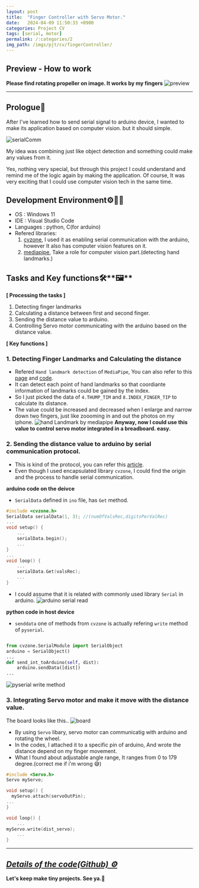 ```yaml
---
layout: post
title:  "Finger Controller with Servo Motor."
date:   2024-04-09 11:50:33 +0900
categories: Project CV
tags: [serial, motor]
permalink: /:categories/2
img_path: /imgs/pjt/cv/fingerController/
---
```


## Preview - How to work
**Please find rotating propeller on image. It works by my fingers**
![preview](preview.gif)


---

## **Prologue🤔**

After I've learned how to send serial signal to arduino device, I wanted to make its application based on computer vision. but it should simple. 

![serialComm](What-is-Serial-Communication.jpg)

My idea was combining just like object detection and something could make any values from it.

Yes, nothing very special, but through this project I could understand and remind me of the logic again by making the application. Of course, It was very exciting that I could use computer vision tech in the same time.

## **Development Environment⚙️👨‍💻**

- OS : Windows 11
- IDE : Visual Studio Code
- Languages : python, C(for arduino)
- Refered libraries: 
    1. [cvzone][1], I used it as enabling serial communication with the arduino, however It also has computer vision features on it. 
    2. [mediapipe][2], Take a role for computer vision part.(detecting hand landmarks.)

## **Tasks and Key functions**🛠️**🖼️**

**\[ Processing the tasks \]**

1. Detecting finger landmarks
2. Calculating a distance between first and second finger.
3. Sending the distance value to arduino.
4. Controlling Servo motor communicating with the arduino based on the distance value.


**\[ Key functions \]**

### **1. Detecting Finger Landmarks and Calculating the distance**
- Refered `Hand landmark detection` of `MediaPipe`, You can also refer to this [page][3] and [code][4].
- It can detect each point of hand landmarks so that coordiante information of landmarks could be gained by the index.
- So I just picked the data of `4.THUMP_TIM` and `8.INDEX_FINGER_TIP` to calculate its distance. 
- The value could be increased and decreased when I enlarge and narrow down two fingers, just like zoooming in and out the photos on my iphone.
![hand Landmark by mediapipe](https://mediapipe.dev/images/mobile/hand_landmarks.png)
**Anyway, now  I could use this value to control servo motor integrated in a breadboard. easy.**


### **2. Sending the distance value to arduino by serial communication protocol.**
- This is kind of the protocol, you can refer this [article][5].
- Even though I used encapsulated library `cvzone`, I could find the origin and the process to handle serial communication.

**arduino code on the deivce**
- `SerialData` defined in `ino` file, has `Get` method. 
```c
#include <cvzone.h>
SerialData serialData(1, 3); //(numOfValsRec,digitsPerValRec)
...
void setup() {
    ...
    serialData.begin();
    ...
}
...
void loop() {
    ...
    serialData.Get(valsRec);
    ...
}
```
- I could assume that it is related with commonly used library `Serial` in arduino. 
![arduino serial read](arduino_serialRead.png)

**python code in host device**
- `senddata` one of methods from `cvzone` is actually refering `write` method of `pyserial`.

```python

from cvzone.SerialModule import SerialObject
arduino = SerialObject()
...
def send_int_toArduino(self, dist):
    arduino.sendData([dist])
...

```

![pyserial write method](pyserial_write.png)


### **3. Integrating Servo motor and make it move with the distance value.**

The board looks like this..
![board](board.jpg)

- By using `Servo` libary, servo motor can communicatig with arduino and rotating the wheel.
- In the codes, I attached it to a specific pin of arduino, And wrote the distance depend on my finger movement.
- What I found about adjustable angle range, It ranges from 0 to 179 degree.(correct me if i'm wrong 😅)

```c
#include <Servo.h>
Servo myServo;

void setup() {
  myServo.attach(servoOutPin);
...
}

void loop() {
    ...
myServo.write(dist_servo);
    ...
}
```

---

## _**[Details of the code(Github) ⚙️][6]**_

**Let's keep make tiny projects. See ya.🤖**

<!-- should be set with corresponding number on the article. -->

[1]: https://www.computervision.zone/
[2]: https://developers.google.com/mediapipe/solutions/vision/hand_landmarker
[3]: https://developers.google.com/mediapipe/solutions/vision/hand_landmarker/python
[4]: https://colab.research.google.com/github/googlesamples/mediapipe/blob/main/examples/hand_landmarker/python/hand_landmarker.ipynb#scrollTo=_JVO3rvPD4RN&line=11&uniqifier=1
[5]: https://sanholee.github.io/2024/02/embedded-howToSend-digitalValueToArduino
[6]: https://github.com/SanhoLee/cv_fingerController 